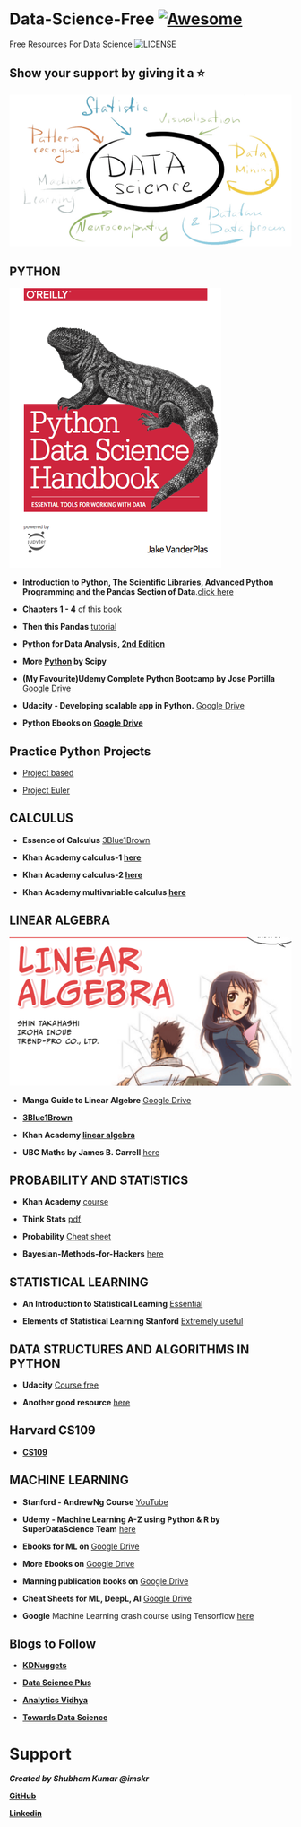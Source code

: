 # Data-Science-Free  [![Awesome](https://cdn.rawgit.com/sindresorhus/awesome/d7305f38d29fed78fa85652e3a63e154dd8e8829/media/badge.svg)](https://github.com/imskr)
Free Resources For Data Science [![LICENSE](https://img.shields.io/badge/license-MIT-lightgrey.svg)](https://github.com/frontbench-open-source/Data-Science-Free/blob/master/LICENSE)

## Show your support by giving it a :star:

![data](images/data.jpg)



## PYTHON
![pythondatascience](images/py.png)

* **Introduction to Python, The Scientific Libraries, Advanced Python Programming and the Pandas Section of Data**.[click here](https://lectures.quantecon.org/py/) 

* **Chapters 1 - 4** of this [book](https://github.com/jakevdp/PythonDataScienceHandbook/blob/8a34a4f653bdbdc01415a94dc20d4e9b97438965/notebooks/Index.ipynb)                  

* **Then this Pandas** [tutorial](https://pandas.pydata.org/pandas-docs/stable/getting_started/10min.html)

* **Python for Data Analysis, [2nd Edition](https://github.com/wesm/pydata-book)** 

* **More [Python](https://scipython.com/book/) by Scipy**

* **(My Favourite)Udemy Complete Python Bootcamp by Jose Portilla** [Google Drive](https://drive.google.com/drive/folders/0ByWO0aO1eI_MaExzRWZ2S0dndjQ?usp=sharing)

* **Udacity - Developing scalable app in Python.** [Google Drive](https://drive.google.com/open?id=0ByWO0aO1eI_MT1E1NW91VlJ2TVk)

* **Python Ebooks on [Google Drive](https://drive.google.com/open?id=0ByWO0aO1eI_MZ19fbVV3YS1hckk)**

## Practice Python Projects

* [Project based](https://github.com/tuvtran/project-based-learning#python)

* [Project Euler](https://projecteuler.net/)

## CALCULUS

* **Essence of Calculus** [3Blue1Brown](https://www.youtube.com/watch?v=WUvTyaaNkzM&list=PLZHQObOWTQDMsr9K-rj53DwVRMYO3t5Yr)

* **Khan Academy calculus-1 [here](https://www.khanacademy.org/math/calculus-1)**

* **Khan Academy calculus-2 [here](https://www.khanacademy.org/math/calculus-2)**

* **Khan Academy multivariable calculus [here](https://www.khanacademy.org/math/multivariable-calculus)**

## LINEAR ALGEBRA

![mangaLA](images/la.png)

* **Manga Guide to Linear Algebre** [Google Drive](https://drive.google.com/file/d/1sdnIBqPjSgPzitrInV0roHTEJ856ntYe/view?usp=sharing)  

* **[3Blue1Brown](https://www.youtube.com/watch?v=fNk_zzaMoSs&list=PLZHQObOWTQDPD3MizzM2xVFitgF8hE_ab)**

* **Khan Academy [linear algebra](https://www.khanacademy.org/math/linear-algebra)**

* **UBC Maths by James B. Carrell** [here](https://www.math.ubc.ca/~carrell/NB.pdf)

## PROBABILITY AND STATISTICS

* **Khan Academy** [course](https://www.khanacademy.org/math/statistics-probability)

* **Think Stats** [pdf](http://greenteapress.com/thinkstats/thinkstats.pdf)

* **Probability** [Cheat sheet](http://www.wzchen.com/probability-cheatsheet/)

* **Bayesian-Methods-for-Hackers** [here](http://camdavidsonpilon.github.io/Probabilistic-Programming-and-Bayesian-Methods-for-Hackers/)

## STATISTICAL LEARNING 

* **An Introduction to Statistical Learning** [Essential](https://www-bcf.usc.edu/~gareth/ISL/index.html)

* **Elements of Statistical Learning Stanford** [Extremely useful](https://web.stanford.edu/~hastie/ElemStatLearn/)

## DATA STRUCTURES AND ALGORITHMS IN PYTHON

* **Udacity** [Course free](https://eu.udacity.com/course/data-structures-and-algorithms-in-python--ud513)

* **Another good resource** [here](http://interactivepython.org/runestone/static/pythonds/index.html)

## Harvard CS109

* **[CS109](https://cs109.github.io/2015/index.html)**

## MACHINE LEARNING

* **Stanford - AndrewNg Course** [YouTube](https://www.youtube.com/watch?v=PPLop4L2eGk&list=PLLssT5z_DsK-h9vYZkQkYNWcItqhlRJLN)

* **Udemy - Machine Learning A-Z using Python & R by SuperDataScience Team** [here](https://drive.google.com/open?id=1mTUyna5oynW4RVItOldP2f2yhe_3xL4s)

* **Ebooks for ML on** [Google Drive](https://drive.google.com/drive/folders/0ByWO0aO1eI_Md1JGZW9NSDFpQ1U?usp=sharing)

* **More Ebooks on** [Google Drive](https://drive.google.com/open?id=1gmW2K_VAQrXPWAfgQcg-3umt5ipV7-G9)

* **Manning publication books on** [Google Drive](https://drive.google.com/open?id=1yXZ1HgyQ7yPUJI8cC7ZnTWi0BAbxq_Kg)

* **Cheat Sheets for ML, DeepL, AI** [Google Drive](https://drive.google.com/open?id=1qYgzm4oTVYIR_iEsT4ZW9l9o3GUMSzYG)

* **Google** Machine Learning crash course using Tensorflow [here](https://developers.google.com/machine-learning/crash-course/)

## Blogs to Follow

* **[KDNuggets](https://www.kdnuggets.com/)**

* **[Data Science Plus](https://datascienceplus.com/)**

* **[Analytics Vidhya](https://www.analyticsvidhya.com/)**

* **[Towards Data Science](https://towardsdatascience.com/)**

# Support

***Created by Shubham Kumar @imskr***

**[GitHub](https://github.com/imskr)**

**[Linkedin](https://www.linkedin.com/in/imskr)**
